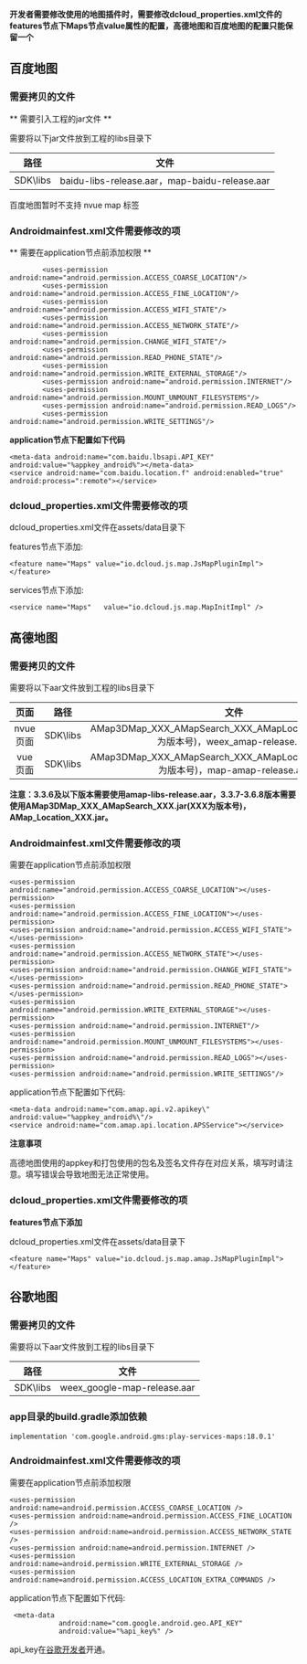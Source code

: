 **开发者需要修改使用的地图插件时，需要修改dcloud_properties.xml文件的features节点下Maps节点value属性的配置，高德地图和百度地图的配置只能保留一个**

## 百度地图 

### 需要拷贝的文件 

** 需要引入工程的jar文件 **

需要将以下jar文件放到工程的libs目录下

| 路径 | 文件 | 
| :-------: | :-------: |
| SDK\libs |baidu-libs-release.aar，map-baidu-release.aar|

百度地图暂时不支持 nvue map 标签

### Androidmainfest.xml文件需要修改的项 

** 需要在application节点前添加权限 **

~~~
        <uses-permission android:name="android.permission.ACCESS_COARSE_LOCATION"/>
        <uses-permission android:name="android.permission.ACCESS_FINE_LOCATION"/>
        <uses-permission android:name="android.permission.ACCESS_WIFI_STATE"/>
        <uses-permission android:name="android.permission.ACCESS_NETWORK_STATE"/>
        <uses-permission android:name="android.permission.CHANGE_WIFI_STATE"/>
        <uses-permission android:name="android.permission.READ_PHONE_STATE"/>
        <uses-permission android:name="android.permission.WRITE_EXTERNAL_STORAGE"/>
        <uses-permission android:name="android.permission.INTERNET"/>
        <uses-permission android:name="android.permission.MOUNT_UNMOUNT_FILESYSTEMS"/>
        <uses-permission android:name="android.permission.READ_LOGS"/>
        <uses-permission android:name="android.permission.WRITE_SETTINGS"/>
~~~

**application节点下配置如下代码**

~~~
<meta-data android:name="com.baidu.lbsapi.API_KEY" android:value="%appkey_android%"></meta-data>
<service android:name="com.baidu.location.f" android:enabled="true" android:process=":remote"></service>
~~~

### dcloud_properties.xml文件需要修改的项

dcloud_properties.xml文件在assets/data目录下

features节点下添加: 
~~~
<feature name="Maps" value="io.dcloud.js.map.JsMapPluginImpl"></feature>
~~~

services节点下添加:

~~~
<service name="Maps"   value="io.dcloud.js.map.MapInitImpl" />
~~~

## 高德地图

### 需要拷贝的文件 

需要将以下aar文件放到工程的libs目录下

| 页面 | 路径 | 文件 | 
| :-------: | :-------: | :-------: |
|nvue页面| SDK\libs | AMap3DMap_XXX_AMapSearch_XXX_AMapLocation_XXX.jar(XXX为版本号)，weex_amap-release.aar |
|vue页面 | SDK\libs | AMap3DMap_XXX_AMapSearch_XXX_AMapLocation_XXX.jar(XXX为版本号)，map-amap-release.aar |

**注意：3.3.6及以下版本需要使用amap-libs-release.aar，3.3.7-3.6.8版本需要使用AMap3DMap_XXX_AMapSearch_XXX.jar(XXX为版本号)，AMap_Location_XXX.jar。**

### Androidmainfest.xml文件需要修改的项

需要在application节点前添加权限

~~~
<uses-permission android:name="android.permission.ACCESS_COARSE_LOCATION"></uses-permission>
<uses-permission android:name="android.permission.ACCESS_FINE_LOCATION"></uses-permission>
<uses-permission android:name="android.permission.ACCESS_WIFI_STATE"></uses-permission>
<uses-permission android:name="android.permission.ACCESS_NETWORK_STATE"></uses-permission>
<uses-permission android:name="android.permission.CHANGE_WIFI_STATE"></uses-permission>
<uses-permission android:name="android.permission.READ_PHONE_STATE"></uses-permission>
<uses-permission android:name="android.permission.WRITE_EXTERNAL_STORAGE"></uses-permission>
<uses-permission android:name="android.permission.INTERNET"/>
<uses-permission android:name="android.permission.MOUNT_UNMOUNT_FILESYSTEMS"></uses-permission>
<uses-permission android:name="android.permission.READ_LOGS"></uses-permission>
<uses-permission android:name="android.permission.WRITE_SETTINGS"/>
~~~

application节点下配置如下代码:

~~~
<meta-data android:name="com.amap.api.v2.apikey\" android:value="%appkey_android%\"/>
<service android:name="com.amap.api.location.APSService"></service>
~~~

**注意事项**

高德地图使用的appkey和打包使用的包名及签名文件存在对应关系，填写时请注意。填写错误会导致地图无法正常使用。

### dcloud_properties.xml文件需要修改的项

**features节点下添加** 

dcloud_properties.xml文件在assets/data目录下 

~~~
<feature name="Maps" value="io.dcloud.js.map.amap.JsMapPluginImpl"></feature>
~~~


## 谷歌地图
### 需要拷贝的文件
需要将以下aar文件放到工程的libs目录下

| 路径 | 文件 | 
| :-------: | :-------: |
| SDK\libs |weex_google-map-release.aar|


### app目录的build.gradle添加依赖
~~~
implementation 'com.google.android.gms:play-services-maps:18.0.1'
~~~

### Androidmainfest.xml文件需要修改的项

需要在application节点前添加权限

~~~
<uses-permission android:name=android.permission.ACCESS_COARSE_LOCATION />
<uses-permission android:name=android.permission.ACCESS_FINE_LOCATION />
<uses-permission android:name=android.permission.ACCESS_NETWORK_STATE />
<uses-permission android:name=android.permission.INTERNET />
<uses-permission android:name=android.permission.WRITE_EXTERNAL_STORAGE />
<uses-permission android:name=android.permission.ACCESS_LOCATION_EXTRA_COMMANDS />
~~~

application节点下配置如下代码:

~~~
 <meta-data
            android:name="com.google.android.geo.API_KEY"
            android:value="%api_key%" />
~~~

api_key在[谷歌开发者](https://mapsplatform.google.com/)开通。





<!--
## 百度定位

### 需要拷贝的文件

**需要引入工程的jar/aar文件**

需要将以下jar/aar文件放到工程的libs目录下

| 路径 | 文件 | 
| :-------: | :-------: |
| SDK\libs | baidu-libs-release.aar, geolocation-baidu-release.aar|

**application节点下配置如下代码**

~~~
<meta-data android:name="com.baidu.lbsapi.API_KEY" android:value="%appkey_android%"></meta-data>
<service android:name="com.baidu.location.f" android:enabled="true" android:process=":remote"></service>
~~~

## 高德定位

### 需要拷贝的文件

**需要引入工程的jar/aar文件**

需要将以下jar/aar文件放到工程的libs目录下

| 路径 | 文件 | 
| :-------: | :-------: |
| SDK\libs | amap-libs-release.aar, geolocation-amap-release.aar |

### Androidmainfest.xml文件需要修改的项

**需要在application节点前添加权限**

~~~
<uses-permission android:name="android.permission.ACCESS_COARSE_LOCATION"/>
<uses-permission android:name="android.permission.ACCESS_FINE_LOCATION"/>
<uses-permission android:name="android.permission.ACCESS_WIFI_STATE"/>
<uses-permission android:name="android.permission.ACCESS_NETWORK_STATE"/>
<uses-permission android:name="android.permission.CHANGE_WIFI_STATE"/>
<uses-permission android:name="android.permission.READ_PHONE_STATE"/>
<uses-permission android:name="android.permission.WRITE_EXTERNAL_STORAGE"/>
<uses-permission android:name="android.permission.INTERNET"/>
<uses-permission android:name="android.permission.MOUNT_UNMOUNT_FILESYSTEMS"/>
<uses-permission android:name="android.permission.READ_LOGS"/>
<uses-permission android:name="android.permission.WRITE_SETTINGS"/>
~~~

**application节点下配置如下代码**

~~~
<meta-data android:name="com.amap.api.v2.apikey" android:value=\"%用户申请的APPkey%\"></meta-data>
<service android:name="com.amap.api.location.APSService"></service>
~~~

## 系统定位

### 需要拷贝的文件

**最新SDK使用系统定位已不需要引入任何文件**

### Androidmainfest.xml文件需要修改的项

**需要在application节点前添加权限**

~~~
<uses-permission android:name="android.permission.ACCESS_COARSE_LOCATION"/>
<uses-permission android:name="android.permission.ACCESS_FINE_LOCATION"/>
<uses-permission android:name="android.permission.ACCESS_WIFI_STATE"/>
<uses-permission android:name="android.permission.ACCESS_NETWORK_STATE"/>
<uses-permission android:name="android.permission.CHANGE_WIFI_STATE"/>
<uses-permission android:name="android.permission.READ_PHONE_STATE"/>
<uses-permission android:name="android.permission.WRITE_EXTERNAL_STORAGE"/>
<uses-permission android:name="android.permission.INTERNET"/>
<uses-permission android:name="android.permission.MOUNT_UNMOUNT_FILESYSTEMS"/>
<uses-permission android:name="android.permission.READ_LOGS"/>
<uses-permission android:name="android.permission.WRITE_SETTINGS"/>
~~~

-->